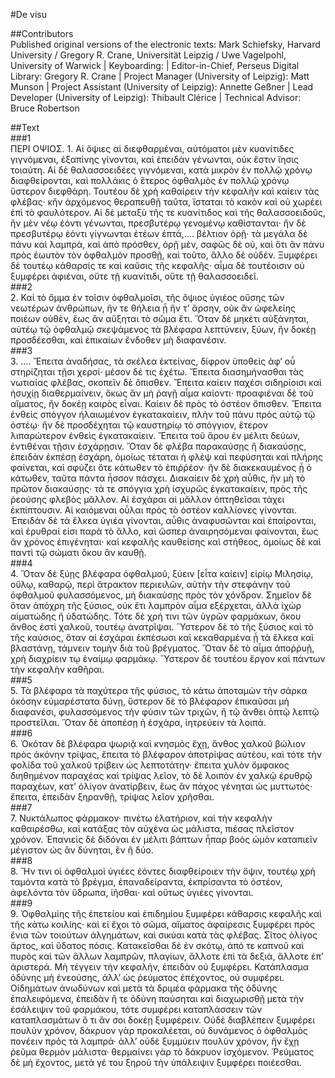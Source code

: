 #De visu  

##Contributors  
Published original versions of the electronic texts: Mark Schiefsky, Harvard University / Gregory R. Crane, Universität Leipzig / Uwe Vagelpohl, University of Warwick | Keyboarding:  | Editor-in-Chief, Perseus Digital Library: Gregory R. Crane | Project Manager (University of Leipzig): Matt Munson | Project Assistant (University of Leipzig): Annette Geßner | Lead Developer (University of Leipzig): Thibault Clérice | Technical Advisor: Bruce Robertson  

##Text  
###1  
ΠΕΡΙ ΟΨΙΟΣ. 1. Αἱ ὄψιες αἱ διεφθαρμέναι, αὐτόματοι μὲν κυανίτιδες γιγνόμεναι, ἐξαπίνης γίνονται, καὶ ἐπειδὰν γένωνται, οὐκ ἔστιν ἴησις τοιαύτη. Αἱ δὲ θαλασσοειδέες γιγνόμεναι, κατὰ μικρὸν ἐν πολλῷ χρόνῳ διαφθείρονται, καὶ πολλάκις ὁ ἕτερος ὀφθαλμὸς ἐν πολλῷ χρόνῳ ὕστερον διεφθάρη. Τουτέου δὲ χρὴ καθαίρειν τὴν κεφαλὴν καὶ καίειν τὰς φλέβας· κἢν ἀρχόμενος θεραπευθῇ ταῦτα, ἵσταται τὸ κακὸν καὶ οὐ χωρέει ἐπὶ τὸ φαυλότερον. Αἱ δὲ μεταξὺ τῆς τε κυανίτιδος καὶ τῆς θαλασσοειδοῦς, ἢν μὲν νέῳ ἐόντι γένωνται, πρεσβυτέρῳ γενομένῳ καθίστανται· ἢν δὲ πρεσβυτέρῳ ἐόντι γίγνωνται ἐτέων ἑπτὰ,.... βέλτιον ὁρῇ· τὰ μεγάλα δὲ πάνυ καὶ λαμπρὰ, καὶ ἀπὸ πρόσθεν, ὁρῇ μὲν, σαφῶς δὲ οὐ, καὶ ὅτι ἂν πάνυ πρὸς ἑωυτὸν τὸν ὀφθαλμὸν προσθῇ, καὶ τοῦτο, ἄλλο δὲ οὐδέν. Ξυμφέρει δὲ τουτέῳ κάθαρσίς τε καὶ καῦσις τῆς κεφαλῆς· αἷμα δὲ τουτέοισιν οὐ ξυμφέρει ἀφιέναι, οὔτε τῇ κυανίτιδι, οὔτε τῇ θαλασσοειδεῖ.  
###2  
2. Καὶ τὸ ὄμμα ἐν τοῖσιν ὀφθαλμοῖσι, τῆς ὄψιος ὑγιέος οὔσης τῶν νεωτέρων ἀνθρώπων, ἤν τε θήλεια ᾖ ἤν τ’ ἄρσην, οὐκ ἂν ὠφελείης ποιέων οὐθὲν, ἕως ἂν αὔξηται τὸ σῶμα ἔτι. Ὅταν δὲ μηκέτι αὐξάνηται, αὐτέῳ τῷ ὀφθαλμῷ σκεψάμενος τὰ βλέφαρα λεπτύνειν, ξύων, ἢν δοκέῃ προσδέεσθαι, καὶ ἐπικαίων ἔνδοθεν μὴ διαφανέσιν.  
###3  
3. .... Ἔπειτα ἀναδήσας, τὰ σκέλεα ἐκτείνας, δίφρον ὑποθεὶς ἀφ’ οὗ στηρίζηται τῇσι χερσί· μέσον δέ τις ἐχέτω. Ἔπειτα διασημήνασθαι τὰς νωτιαίας φλέβας, σκοπεῖν δὲ ὄπισθεν. Ἔπειτα καίειν παχέσι σιδηρίοισι καὶ ἡσυχίῃ διαθερμαίνειν, ὅκως ἂν μὴ ῥαγῇ αἷμα καίοντι· προαφιέναι δὲ τοῦ αἵματος, ἢν δοκέῃ καιρὸς εἶναι. Καίειν δὲ πρὸς τὸ ὀστέον ὄπισθεν. Ἔπειτα ἐνθεὶς σπόγγον ἠλαιωμένον ἐγκατακαίειν, πλὴν τοῦ πάνυ πρὸς αὐτῷ τῷ ὀστέῳ· ἢν δὲ προσδέχηται τῷ καυστηρίῳ τὸ σπόγγιον, ἕτερον λιπαρώτερον ἐνθεὶς ἐγκατακαίειν. Ἔπειτα τοῦ ἄρου ἐν μέλιτι δεύων, ἐντιθέναι τῇσιν ἐσχάρῃσιν. Ὅταν δὲ φλέβα παρακαύσῃς ἢ διακαύσῃς, ἐπειδὰν ἐκπέσῃ ἐσχάρη, ὁμοίως τέταται ἡ φλὲψ καὶ πεφύσηται καὶ πλήρης φαίνεται, καὶ σφύζει ὅτε κάτωθεν τὸ ἐπιῤῥέον· ἢν δὲ διακεκαυμένος ᾖ ὁ κάτωθεν, ταῦτα πάντα ἧσσον πάσχει. Διακαίειν δὲ χρὴ αὖθις, ἢν μὴ τὸ πρῶτον διακαύσῃς· τά τε σπόγγια χρὴ ἰσχυρῶς ἐγκατακαίειν, πρὸς τῆς ῥεούσης φλεβὸς μᾶλλον. Αἱ ἐσχάραι αἱ μᾶλλον ὀπτηθεῖσαι τάχει ἐκπίπτουσιν. Αἱ καιόμεναι οὖλαι πρὸς τὸ ὀστέον καλλίονες γίνονται. Ἐπειδὰν δὲ τὰ ἕλκεα ὑγιέα γίνονται, αὖθις ἀναφυσῶνται καὶ ἐπαίρονται, καὶ ἐρυθραί εἰσι παρὰ τὸ ἄλλο, καὶ ὥσπερ ἀναιρησόμεναι φαίνονται, ἕως ἂν χρόνος ἐπιγένηται· καὶ κεφαλῆς καυθείσης καὶ στήθεος, ὁμοίως δὲ καὶ παντὶ τῷ σώματι ὅκου ἂν καυθῇ.  
###4  
4. Ὅταν δὲ ξύῃς βλέφαρα ὀφθαλμοῦ, ξύειν [εἶτα καίειν] εἰρίῳ Μιλησίῳ, οὔλῳ, καθαρῷ, περὶ ἄτρακτον περιειλῶν, αὐτὴν τὴν στεφάνην τοῦ ὀφθαλμοῦ φυλασσόμενος, μὴ διακαύσῃς πρὸς τὸν χόνδρον. Σημεῖον δὲ ὅταν ἀπόχρη τῆς ξύσιος, οὐκ ἔτι λαμπρὸν αἷμα εξέρχεται, ἀλλὰ ἰχὼρ αἱματώδης ἢ ὑδατώδης. Τότε δὲ χρή τινι τῶν ὑγρῶν φαρμάκων, ὅκου ἄνθος ἐστὶ χαλκοῦ, τουτέῳ ἀνατρῖψαι. Ὕστερον δὲ τὸ τῆς ξύσιος καὶ τὸ τῆς καύσιος, ὅταν αἱ ἐσχάραι ἐκπέσωσι καὶ κεκαθαρμένα ᾖ τὰ ἕλκεα καὶ βλαστάνῃ, τάμνειν τομὴν διὰ τοῦ βρέγματος. Ὅταν δὲ τὸ αἷμα ἀποῤῥυῇ, χρὴ διαχρίειν τῳ ἐναίμῳ φαρμάκῳ. Ὕστερον δὲ τουτέου ἔργον καὶ πάντων τὴν κεφαλὴν καθῆραι.  
###5  
5. Τὰ βλέφαρα τὰ παχύτερα τῆς φύσιος, τὸ κάτω ἀποταμὼν τὴν σάρκα ὁκόσην εὐμαρέστατα δύνῃ, ὕστερον δὲ τὸ βλέφαρον ἐπικαῦσαι μὴ διαφανέσι, φυλασσόμενος τὴν φύσιν τῶν τριχῶν, ἢ τῷ ἄνθει ὀπτῷ λεπτῷ προστεῖλαι. Ὅταν δὲ ἀποπέσῃ ἡ ἐσχάρα, ἰητρεύειν τὰ λοιπά.  
###6  
6. Ὁκόταν δὲ βλέφαρα ψωριᾷ καὶ κνησμὸς ἔχῃ, ἄνθος χαλκοῦ βώλιον πρὸς ἀκόνην τρίψας, ἔπειτα τὸ βλέφαρον ἀποτρίψας αὐτέου, καὶ τότε τὴν φολίδα τοῦ χαλκοῦ τρίβειν ὡς λεπτοτάτην· ἔπειτα χυλὸν ὄμφακος διηθημένον παραχέας καὶ τρίψας λεῖον, τὸ δὲ λοιπὸν ἐν χαλκῷ ἐρυθρῷ παραχέων, κατ’ ὀλίγον ἀνατίρβειν, ἕως ἂν πάχος γένηται ὡς μυττωτός· ἔπειτα, ἐπειδὰν ξηρανθῇ, τρίψας λεῖον χρῆσθαι.  
###7  
7. Νυκτάλωπος φάρμακον· πινέτω ἐλατήριον, καὶ τὴν κεφαλὴν καθαιρέσθω, καὶ κατάξας τὸν αὐχένα ὡς μάλιστα, πιέσας πλεῖστον χρόνον. Ἐπανιεὶς δὲ διδόναι ἐν μέλιτι βάπτων ἧπαρ βοὸς ὠμὸν καταπιεῖν μέγιστον ὡς ἂν δύνηται, ἓν ἢ δύο.  
###8  
8. Ἤν τινι οἱ ὀφθαλμοὶ ὑγιέες ἐόντες διαφθείροιεν τὴν ὄψιν, τουτέῳ χρὴ ταμόντα κατὰ τὸ βρέγμα, ἐπαναδείραντα, ἐκπρίσαντα τὸ ὀστέον, ἀφελόντα τὸν ὕδρωπα, ἰῆσθαι· καὶ οὕτως ὑγιέες γίνονται.  
###9  
9. Ὀφθαλμίης τῆς ἐπετείου καὶ ἐπιδημίου ξυμφέρει κάθαρσις κεφαλῆς καὶ τῆς κάτω κοιλίης· καὶ εἰ ἔχοι τὸ σῶμα, αἵματος ἀφαίρεσις ξυμφέρει πρὸς ἔνια τῶν τοιούτων ἀλγημάτων, καὶ σικύαι κατὰ τὰς φλέβας. Σῖτος ὀλίγος ἄρτος, καὶ ὕδατος πόσις. Κατακεῖσθαι δὲ ἐν σκότῳ, ἀπό τε καπνοῦ καὶ πυρὸς καὶ τῶν ἄλλων λαμπρῶν, πλαγίων, ἄλλοτε ἐπὶ τὰ δεξιὰ, ἄλλοτε ἐπ’ ἀριστερά. Μὴ τέγγειν τὴν κεφαλὴν, ἐπειδὰν οὐ ξυμφέρει. Κατάπλασμα ὀδύνης μὴ ἐνεούσης, ἀλλ’ ὡς ῥεύματος ἐπέχοντος, οὐ συμφέρει. Οἰδημάτων ἀνωδύνων καὶ μετὰ τὰ δριμέα φάρμακα τῆς ὀδύνης ἐπαλειφόμενα, ἐπειδὰν ἥ τε ὀδύνη παύσηται καὶ διαχωρισθῇ μετὰ τὴν ἐσάλειψιν τοῦ φαρμάκου, τότε συμφέρει καταπλάσσειν τῶν καταπλασμάτων ὅ τι ἄν σοι δοκέῃ ξυμφέρειν. Οὐδὲ διαβλέπειν ξυμφέρει πουλὺν χρόνον, δάκρυον γὰρ προκαλέεται, οὐ δυνάμενος ὁ ὀφθαλμὸς πονέειν πρὸς τὰ λαμπρά· ἀλλ’ οὐδὲ ξυμμύειν πουλὺν χρόνον, ἢν ἔχῃ ῥεῦμα θερμὸν μάλιστα· θερμαίνει γὰρ τὸ δάκρυον ἰσχόμενον. Ῥεύματος δὲ μὴ ἔχοντος, μετά γέ του ξηροῦ τὴν ὑπάλειψιν ξυμφέρει ποιέεσθαι.  
